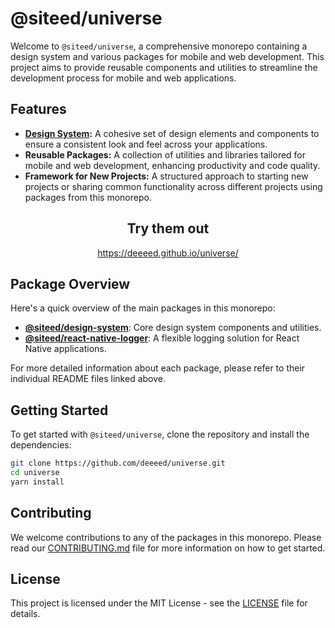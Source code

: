 # @siteed/universe

Welcome to `@siteed/universe`, a comprehensive monorepo containing a design system and various packages for mobile and web development. This project aims to provide reusable components and utilities to streamline the development process for mobile and web applications.

## Features

- **[Design System](./packages/design-system/README.md):** A cohesive set of design elements and components to ensure a consistent look and feel across your applications.
- **Reusable Packages:** A collection of utilities and libraries tailored for mobile and web development, enhancing productivity and code quality.
- **Framework for New Projects:** A structured approach to starting new projects or sharing common functionality across different projects using packages from this monorepo.

<div align="center">
  <h2>Try them out</h2>
  <p><a href="https://deeeed.github.io/universe/">https://deeeed.github.io/universe/</a></p>
</div>

## Package Overview

Here's a quick overview of the main packages in this monorepo:

- [**@siteed/design-system**](./packages/design-system/README.md): Core design system components and utilities.
- [**@siteed/react-native-logger**](./packages/react-native-logger/README.md): A flexible logging solution for React Native applications.

For more detailed information about each package, please refer to their individual README files linked above.


## Getting Started

To get started with `@siteed/universe`, clone the repository and install the dependencies:

```bash
git clone https://github.com/deeeed/universe.git
cd universe
yarn install
```

## Contributing

We welcome contributions to any of the packages in this monorepo. Please read our [CONTRIBUTING.md](./CONTRIBUTING.md) file for more information on how to get started.

## License

This project is licensed under the MIT License - see the [LICENSE](./LICENSE) file for details.
